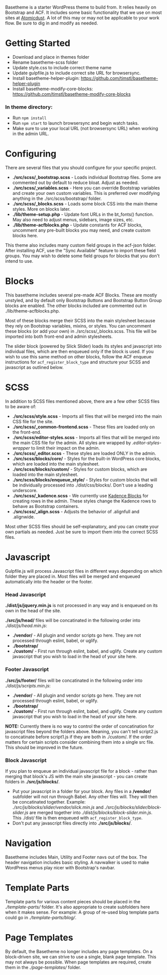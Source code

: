 Basetheme is a starter WordPress theme to build from. It relies heavily on Bootstrap and ACF. It includes some basic functionality that we use on most sites at [Atomicdust](http://www.atomicdust.com). A lot of this may or may not be applicable to your work flow. Be sure to dig in and modify as needed.

# Getting Started

-   Download and place in themes folder
-   Rename basetheme-scss folder
-   Update style.css to include correct theme name
-   Update gulpfile.js to include correct site URL for browsersync.
-   Install basetheme-helper-plugin: https://github.com/timstl/basetheme-helper-plugin
-   Install basetheme-modify-core-blocks: https://github.com/timstl/basetheme-modify-core-blocks

### In theme directory:

-   Run `npm install`
-   Run `npm start` to launch browsersync and begin watch tasks.
-   Make sure to use your local URL (not browsersync URL) when working in the admin URL.

# Configuring

There are several files that you should configure for your specific project.

-   **./src/scss/\_bootstrap.scss** - Loads individual Bootstrap files. Some are commented out by default to reduce bloat. Adjust as needed.
-   **./src/scss/\_variables.scss** - Here you can override Bootstrap variables and create your own custom variables. This is preferred over modifying anything in the ./src/scss/bootstrap/ folder.
-   **./src/scss/\_blocks.scss** - Loads some block CSS into the main theme styles. More on blocks later.
-   **./lib/theme-setup.php** - Update font URLs in the bt_fonts() function. May also need to adjust menus, sidebars, image sizes, etc.
-   **./lib/theme-acfblocks.php** - Update constants for ACF blocks, uncomment any pre-built blocks you may need, and create custom blocks here.

This theme also includes many custom field groups in the acf-json folder. After installing ACF, use the "Sync Available" feature to import these field groups. You may wish to delete some field groups for blocks that you don't intend to use.

# Blocks

This basetheme includes several pre-made ACF Blocks. These are mostly unstyled, and by default only Bootstrap Buttons and Bootstrap Button Group blocks are enabled. The other blocks included are commented out in ./lib/theme-acfblocks.php.

Most of these blocks merge their SCSS into the main stylesheet because they rely on Bootstrap variables, mixins, or styles. You can uncomment these blocks (or add your own) in ./src/scss/\_blocks.scss. This file will be imported into both front-end and admin stylesheets.

The slider block (powered by Slick Slider) loads its styles and javascript into individual files, which are then enqueued only if the block is used. If you wish to use this same method on other blocks, follow the ACF enqueue instructions for `acf_register_block_type` and structure your SCSS and javascript as outlined below.

# SCSS

In addition to SCSS files mentioned above, there are a few other SCSS files to be aware of:

-   **./src/scss/style.scss** - Imports all files that will be merged into the main CSS file for the site.
-   **./src/scss/\_common-frontend.scss** - These files are loaded only on the front-end.
-   **./src/scss/editor-styles.scss** - Imports all files that will be merged into the main CSS file for the admin. All styles are wrapped by _.editor-styles-wrapper_ to limit their impact on the admin.
-   **./src/scss/\_editor.scss** - These styles are loaded ONLY in the admin.
-   **./src/scss/blocks/core/** - Styles for the built-in WordPress core blocks, which are loaded into the main stylesheet.
-   **./src/scss/blocks/custom/** - Styles for custom blocks, which are loaded into the main stylesheet.
-   **./src/scss/blocks/enqueue_style/** - Styles for custom blocks that will be individually processed into ./dist/css/blocks/. Don't use a leading underscore.
-   **./src/scss/\_kadence.scss** - We currently use [Kadence Blocks](https://wordpress.org/plugins/kadence-blocks/) for creating rows in the admin. These styles change the Kadence rows to behave as Bootstrap containers.
-   **./src/scss/\_align.scss** - Adjusts the behavior of .alignfull and .alignwide.

Most other SCSS files should be self-explanatory, and you can create your own partials as needed. Just be sure to import them into the correct SCSS files.

# Javascript

Gulpfile.js will process Javascript files in different ways depending on which folder they are placed in. Most files will be merged and enqueued automatically into the header or the footer.

### Head Javascript

**./dist/js/jquery.min.js** is not processed in any way and is enqueued on its own in the head of the site.

**./src/js/head/** files will be concatinated in the following order into _./dist/js/head.min.js_:

-   **./vendor/** - All plugin and vendor scripts go here. They are not processed through eslint, babel, or uglify.
-   **./bootstrap/**
-   **./custom/** - First run through eslint, babel, and uglify. Create any custom javascript that you wish to load in the head of your site here.

### Footer Javascript

**./src/js/footer/** files will be concatinated in the following order into _./dist/js/scripts.min.js_:

-   **./vendor/** - All plugin and vendor scripts go here. They are not processed through eslint, babel, or uglify.
-   **./bootstrap/**
-   **./custom/** - First run through eslint, babel, and uglify. Create any custom javascript that you wish to load in the head of your site here.

**NOTE:** Currently there is no way to control the order of concatination for javascript files beyond the folders above. Meaning, you can't tell script2.js to concatinate before script1.js if they are both in ./custom/. If the order matters for certain scripts consider combining them into a single src file. This should be improved in the future.

### Block Javascript

If you plan to enqueue an individual javascript file for a block - rather than merging that block's JS with the main site javascript - you can create folders in **./src/js/blocks/**.

-   Put your javascript in a folder for your block. Any files in a **/vendor/** subfolder will not run through Babel. Any other files will. They will then be concatinated together. Example: _./src/js/blocks/slider/vendor/slick.min.js_ and _./src/js/blocks/slider/block-slider.js_ are merged together into _./dist/js/blocks/block-slider.min.js_. This ./dist/ file is then enqueued with `acf_register_block_type`.
-   Don't put any javascript files directly into **./src/js/blocks/**.

# Navigation

Basetheme includes Main, Utility and Footer navs out of the box. The header navigation includes basic styling. A navwalker is used to make WordPress menus play nicer with Bootstrap's navbar.

# Template Parts

Template parts for various content pieces should be placed in the _./template-parts/_ folder. It's also appropriate to create subfolders here when it makes sense. For example: A group of re-used blog template parts could go in _./template-parts/blog/_.

# Page Templates

By default, the Basetheme no longer includes any page templates. On a block-driven site, we can strive to use a single, blank page template. This may not always be possible. When page templates are required, create them in the _./page-templates/_ folder.
